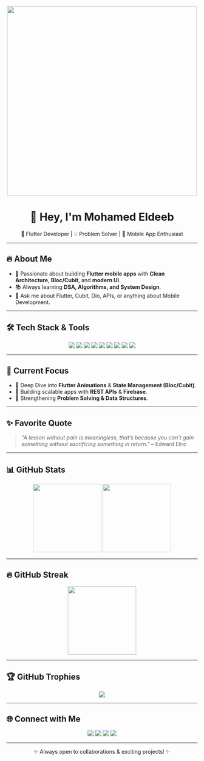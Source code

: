 <!-- Banner -->
<p align="center">
  <img src="https://media.giphy.com/media/qgQUggAC3Pfv687qPC/giphy.gif" width="500" />
</p>

<h1 align="center">👋 Hey, I'm Mohamed Eldeeb </h1>

<p align="center">
  🚀 Flutter Developer | 💡 Problem Solver | 📱 Mobile App Enthusiast
</p>

---

## 🔥 About Me
- 🎯 Passionate about building **Flutter mobile apps** with **Clean Architecture**, **Bloc/Cubit**, and **modern UI**.
- 📚 Always learning **DSA, Algorithms, and System Design**.
- 💬 Ask me about Flutter, Cubit, Dio, APIs, or anything about Mobile Development.

---

## 🛠️ Tech Stack & Tools
<p align="center">
  <img src="https://img.shields.io/badge/Flutter-02569B?style=for-the-badge&logo=flutter&logoColor=white"/>
  <img src="https://img.shields.io/badge/Dart-0175C2?style=for-the-badge&logo=dart&logoColor=white"/>
  <img src="https://img.shields.io/badge/Firebase-FFCA28?style=for-the-badge&logo=firebase&logoColor=black"/>
  <img src="https://img.shields.io/badge/Bloc-088A85?style=for-the-badge&logo=flutter&logoColor=white"/>
  <img src="https://img.shields.io/badge/REST%20API-005571?style=for-the-badge"/>
  <img src="https://img.shields.io/badge/Dio-FF6C37?style=for-the-badge"/>
  <img src="https://img.shields.io/badge/Git-F05032?style=for-the-badge&logo=git&logoColor=white"/>
  <img src="https://img.shields.io/badge/GitHub-181717?style=for-the-badge&logo=github&logoColor=white"/>
  <img src="https://img.shields.io/badge/VSCode-0078D4?style=for-the-badge&logo=visual-studio-code&logoColor=white"/>
</p>

---

## 🌱 Current Focus
- 🔹 Deep Dive into **Flutter Animations** & **State Management (Bloc/Cubit)**.  
- 🔹 Building scalable apps with **REST APIs** & **Firebase**.  
- 🔹 Strengthening **Problem Solving & Data Structures**.  

---

## ✨ Favorite Quote
> *"A lesson without pain is meaningless, that’s because you can’t gain something without sacrificing something in return."* – Edward Elric  

---

## 📊 GitHub Stats
<p align="center">
  <img src="https://github-readme-stats.vercel.app/api?username=Mohamed-Eldeeb-Dev&show_icons=true&theme=tokyonight" height="180"/>
  <img src="https://github-readme-stats.vercel.app/api/top-langs/?username=Mohamed-Eldeeb-Dev&layout=compact&theme=tokyonight" height="180"/>
</p>

---

## 🔥 GitHub Streak
<p align="center">
  <img src="https://streak-stats.demolab.com?user=Mohamed-Eldeeb-Dev&theme=tokyonight&hide_border=true" height="180"/>
</p>

---

## 🏆 GitHub Trophies
<p align="center">
  <img src="https://github-profile-trophy.vercel.app/?username=Mohamed-Eldeeb-Dev&theme=tokyonight&row=1&column=6"/>
</p>

---

## 🌐 Connect with Me
<p align="center">
  <a href="https://www.linkedin.com/in/mohamed-eldeeb-5a27b9272/"><img src="https://img.shields.io/badge/LinkedIn-0A66C2?style=for-the-badge&logo=linkedin&logoColor=white"/></a>
  <a href="https://www.facebook.com/mohame.e.eeb.2025?locale=ar_AR"><img src="https://img.shields.io/badge/Facebook-1877F2?style=for-the-badge&logo=facebook&logoColor=white"/></a>
  <a href="https://www.instagram.com/eldeeb641/"><img src="https://img.shields.io/badge/Instagram-E4405F?style=for-the-badge&logo=instagram&logoColor=white"/></a>
  <a href="mailto:eldeebmohamed237@gmail.com"><img src="https://img.shields.io/badge/Gmail-D14836?style=for-the-badge&logo=gmail&logoColor=white"/></a>
</p>

---

<p align="center">✨ Always open to collaborations & exciting projects! ✨</p>
